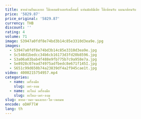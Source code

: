 ```yaml
---
title: ขายด่วนยืนและยก โต๊ะคอมพิวเตอร์เคลื่อนที่ แท่นมัลติมีเดีย โต๊ะต้อนรับ แผนกต้อนรับ
price: '5829.87'
price_original: '5829.87'
currency: THB
discount: ''
rating: 4
volume: 71
image: S3947a0fdf8e74bd3b14c85e3310d3ea9e.jpg
images:
  - S3947a0fdf8e74bd3b14c85e3310d3ea9e.jpg
  - Sc548d1bedcc34b6cb16173d3fd20b8596.jpg
  - S3a06a03bab4f488e9fb775b7c9a958e7a.jpg
  - Se8928c07ead74975adfbedc8e671f145I.jpg
  - S651c99d650b74a23839df4a2f945cae1t.jpg
video: 4000215754957.mp4
categories:
  - name: เครื่องมือ
    slug: เคร-องม
  - name: อะไหล่ เครื่องมือ
    slug: อะไหล-เคร-องม
slug: ขายด-วนย-นและยก-โต-ะคอมพ
encode: oDAF7lW
lang: th
---
```

  